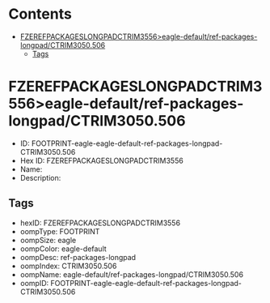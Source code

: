 



Contents
========

* [FZEREFPACKAGESLONGPADCTRIM3556>eagle-default/ref-packages-longpad/CTRIM3050.506](#fzerefpackageslongpadctrim3556eagle-defaultref-packages-longpadctrim3050506)
	* [Tags](#tags)

# FZEREFPACKAGESLONGPADCTRIM3556>eagle-default/ref-packages-longpad/CTRIM3050.506

- ID: FOOTPRINT-eagle-eagle-default-ref-packages-longpad-CTRIM3050.506
- Hex ID: FZEREFPACKAGESLONGPADCTRIM3556
- Name: 
- Description: 

## Tags

- hexID: FZEREFPACKAGESLONGPADCTRIM3556
- oompType: FOOTPRINT
- oompSize: eagle
- oompColor: eagle-default
- oompDesc: ref-packages-longpad
- oompIndex: CTRIM3050.506
- oompName: eagle-default/ref-packages-longpad/CTRIM3050.506
- oompID: FOOTPRINT-eagle-eagle-default-ref-packages-longpad-CTRIM3050.506
